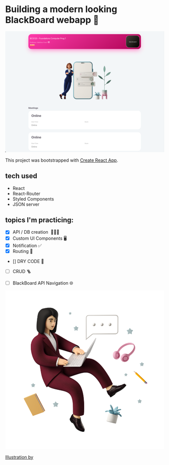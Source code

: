 # Building a modern looking BlackBoard webapp 📝

![picture alt](https://raw.githubusercontent.com/tedtalksbits/modern-blackboard/main/src/images/Screen%20Shot%202021-10-08%20at%204.44.41%20PM.png)

This project was bootstrapped with [Create React App](https://github.com/facebook/create-react-app).

## tech used
 - React 
 - React-Router
 - Styled Components
 - JSON server

 ## topics I'm practicing: 

   - [x] API / DB creation  👨🏿‍💻
   - [x] Custom UI Components 🖥
   - [x] Notification ✅
   - [x] Routing 🔗
   - [] DRY CODE 🧼
   - [ ] CRUD 🪜
   - [ ] BlackBoard API Navigation 🌐


![picture alt](https://raw.githubusercontent.com/tedtalksbits/modern-blackboard/main/src/images/business-3d-casual-life-3d-freelancer.png "Illustration by Icons 8 from Ouch!")


[Illustration by](https://icons8.com/illustrations/author/5c07e68d82bcbc0092519bb6 "artwork")